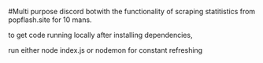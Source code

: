 #Multi purpose discord botwith the functionality of scraping statitistics from popflash.site for 10 mans.

to get code running locally after installing dependencies, 

run either node index.js or nodemon for constant refreshing
